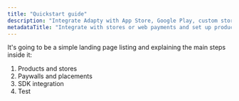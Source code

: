 ```yaml
---
title: "Quickstart guide"
description: "Integrate Adapty with App Store, Google Play, custom stores, Stripe, and Paddle."
metadataTitle: "Integrate with stores or web payments and set up products | Adapty Docs"
---
```


It's going to be a simple landing page listing and explaining the main steps inside it:

1. Products and stores
2. Paywalls and placements
3. SDK integration
4. Test